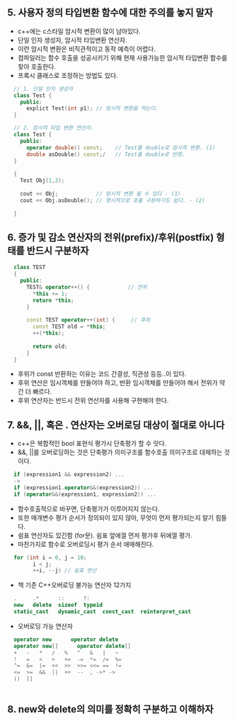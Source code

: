 
## 5. 사용자 정의 타입변환 함수에 대한 주의를 놓지 말자
  
  - c++에는 c스타일 암시적 변환이 많이 남아있다.
  - 단일 인자 생성자, 암시적 타입변환 연산자.
  - 이런 암시적 변환은 비직관적이고 동작 예측이 어렵다.
  - 컴파일러는 함수 호출을 성공시키기 위해 현재 사용가능한 암시적 타입변환 함수를 찾아 호출한다.
  - 프록시 클래스로 조정하는 방법도 있다.
```cpp
  // 1. 단일 인자 생성자
  class Test {
    public:
      explict Test(int p1); // 암시적 변환을 막는다.
  }

  // 2. 암시적 타입 변환 연산자.
  class Test {
    public:
      operator double() const;    // Test를 double로 암시적 변환. (1)
      double asDouble() const;/   // Test를 double로 반환.
  }
  
  {
    Test Obj(1,2);
    
    cout << Obj;            // 암시적 변환 될 수 있다 - (1)
    cout << Obj.asDouble(); // 명시적으로 호출 구분하기도 쉽다. - (2)
    
  }
```

## 6. 증가 및 감소 연산자의 전위(prefix)/후위(postfix) 형태를 반드시 구분하자

```cpp
  class TEST 
  {
    public:
      TEST& operator++() {            // 전위
        *this += 1;
        return *this;
      }
      
      const TEST operator++(int) {     // 후위
        const TEST old = *this;
        ++(*this);
        
        return old;
      }
  }
```
  - 후위가 const 반환하는 이유는 코드 간결성, 직관성 등등..이 있다.
  - 후위 연산은 임시객체를 만들어야 하고, 반환 임시객체를 만들어야 해서 전위가 약간 더 빠르다.
  - 후위 연산자는 반드시 전위 연산자를 사용해 구현해야 한다.

## 7. &&, ||, 혹은 . 연산자는 오버로딩 대상이 절대로 아니다

  - c++은 복합적인 bool 표현식 평가시 단축평가 할 수 잇다.
  - &&, ||를 오버로딩하는 것은 단축평가 의미구조를 함수호출 의미구조로 대체하는 것이다.
```cpp
  if (expression1 && expression2) ...
  ->
  if (expression1.operator&&(expression2)) ...
  if (operator&&(expression1, expression2)) ...
```
  - 함수호출적으로 바꾸면, 단축평가가 이루어지지 않는다. 
  - 또한 매개변수 평가 순서가 정의되이 있지 않아, 무엇이 먼저 평가되는지 알기 힘들다.
  - 쉼표 연산자도 있긴함 (for문). 쉼표 앞에껄 먼저 평가후 뒤에껄 평가.
  - 마찬가지로 함수로 오버로딩시 평가 순서 애매해진다.
```cpp
  for (int i = 0, j = 10; 
        i < j; 
        ++i, --j) // 쉼표 연산
```
  - 책 기준 C++오버로딩 불가능 연산자 12가지
```cpp
  .     .*      ::      ?:
  new   delete  sizeof  typeid
  static_cast   dynamic_cast  const_cast  reinterpret_cast
```
  - 오버로딩 가능 연산자
```cpp
  operator new      operator delete
  operator new[]      operator delete[]
  +   -   *   /   %   ^   &   |   ~
  !   =   <   >   +=  -=  *=  /=  %=
  ^=  &=  |=  <<  >>  >>= <<= ==  !=
  <=  >=  &&  ||  ++  --  , ->* ->
  ()  []
  
```

## 8. new와 delete의 의미를 정확히 구분하고 이해하자
